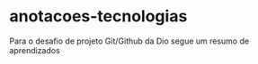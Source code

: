 # anotacoes-tecnologias
Para o desafio de projeto Git/Github da Dio segue um resumo de aprendizados
